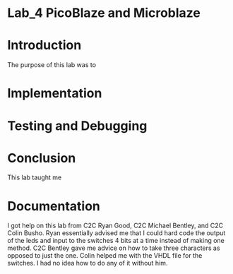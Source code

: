 Lab_4 PicoBlaze and Microblaze
==============================

Introduction
============
The purpose of this lab was to 

Implementation
==============

Testing and Debugging
=====================

Conclusion
==========

This lab taught me 

Documentation
=============
I got help on this lab from C2C Ryan Good, C2C Michael Bentley, and C2C Colin Busho. Ryan essentially advised me that I could hard code the output of the leds and input to the switches 4 bits at a time instead of making one method. C2C Bentley gave me advice on how to take three characters as opposed to just the one. Colin helped me with the VHDL file for the switches. I had no idea how to do any of it without him.
